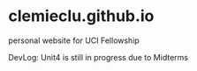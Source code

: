 # clemieclu.github.io
personal website for UCI Fellowship

DevLog: 
Unit4 is still in progress due to Midterms
